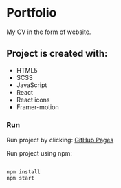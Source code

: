 <h1>Portfolio</h1>
<p>My CV in the form of website.</p>

<h2>Project is created with:</h2>
<ul>
  <li>HTML5</li>
  <li>SCSS</li>
  <li>JavaScript</li>
  <li>React</li>
  <li>React icons</li>
  <li>Framer-motion</li>
 </ul>
 
<h3>Run</h3>
<p>Run project by clicking: <a href="https://marcinmarekruman.github.io/PortfolioReact/">GitHub Pages</a></p>
<p>Run project using npm: </p>

```

npm install
npm start
